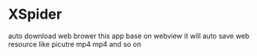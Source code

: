 # XSpider
auto download web brower
this app base on webview it will auto save web resource like picutre mp4 mp4 and so on

